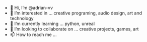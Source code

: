 - 👋 Hi, I’m @adrian-vv
- 👀 I’m interested in ... creative  programing, audio design, art and technology
- 🌱 I’m currently learning ... python, unreal
- 💞️ I’m looking to collaborate on ... creative projects, games, art
- 📫 How to reach me ...

<!---
adrian-vv/adrian-vv is a ✨ special ✨ repository because its `README.md` (this file) appears on your GitHub profile.
You can click the Preview link to take a look at your changes.
--->
